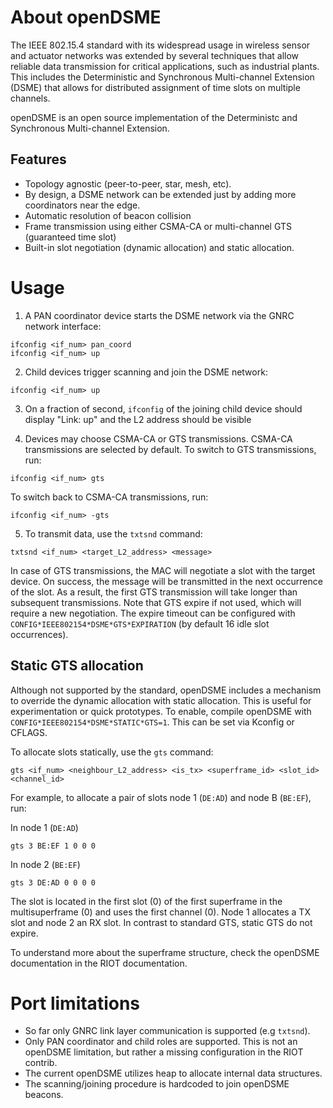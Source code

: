 # About openDSME

The IEEE 802.15.4 standard with its widespread usage in wireless sensor and
actuator networks was extended by several techniques that allow reliable data
transmission for critical applications, such as industrial plants. This
includes the Deterministic and Synchronous Multi-channel Extension (DSME) that
allows for distributed assignment of time slots on multiple channels.

openDSME is an open source implementation of the Deterministc and
Synchronous Multi-channel Extension.

## Features

- Topology agnostic (peer-to-peer, star, mesh, etc).
- By design, a DSME network can be extended just by adding more coordinators near the edge.
- Automatic resolution of beacon collision
- Frame transmission using either CSMA-CA or multi-channel GTS (guaranteed time slot)
- Built-in slot negotiation (dynamic allocation) and static allocation.

# Usage
1. A PAN coordinator device starts the DSME network via the GNRC network interface:
```
ifconfig <if_num> pan_coord
ifconfig <if_num> up
```

2. Child devices trigger scanning and join the DSME network:
```
ifconfig <if_num> up
```

3. On a fraction of second, `ifconfig` of the joining child device
should display "Link: up" and the L2 address should be visible

4. Devices may choose CSMA-CA or GTS transmissions. CSMA-CA transmissions are
selected by default. To switch to GTS transmissions, run:

```
ifconfig <if_num> gts
```

To switch back to CSMA-CA transmissions, run:
```
ifconfig <if_num> -gts
```
5. To transmit data, use the `txtsnd` command:
```
txtsnd <if_num> <target_L2_address> <message>
```
In case of GTS transmissions, the MAC will negotiate a slot with the target
device. On success, the message will be transmitted in the next occurrence of
the slot. As a result, the first GTS transmission will take longer than
subsequent transmissions.
Note that GTS expire if not used, which will require a new negotiation.
The expire timeout can be configured with `CONFIG*IEEE802154*DSME*GTS*EXPIRATION`
(by default 16 idle slot occurrences).

## Static GTS allocation
Although not supported by the standard, openDSME includes a mechanism to override
the dynamic allocation with static allocation. This is useful for experimentation
or quick prototypes.
To enable, compile openDSME with `CONFIG*IEEE802154*DSME*STATIC*GTS=1`. This can
be set via Kconfig or CFLAGS.

To allocate slots statically, use the `gts` command:
```
gts <if_num> <neighbour_L2_address> <is_tx> <superframe_id> <slot_id> <channel_id>
```

For example, to allocate a pair of slots node 1 (`DE:AD`) and node
B (`BE:EF`), run:

In node 1 (`DE:AD`)
```
gts 3 BE:EF 1 0 0 0
```
In node 2 (`BE:EF`)
```
gts 3 DE:AD 0 0 0 0
```

The slot is located in the first slot (0) of the first superframe in the
multisuperframe (0) and uses the first channel (0). Node 1 allocates a TX slot
and node 2 an RX slot.
In contrast to standard GTS, static GTS do not expire.

To understand more about the superframe structure, check the openDSME
documentation in the RIOT documentation.

# Port limitations
- So far only GNRC link layer communication is supported (e.g `txtsnd`).
- Only PAN coordinator and child roles are supported. This is not an
  openDSME limitation, but rather a missing configuration in the RIOT contrib.
- The current openDSME utilizes heap to allocate internal data structures.
- The scanning/joining procedure is hardcoded to join openDSME beacons.
